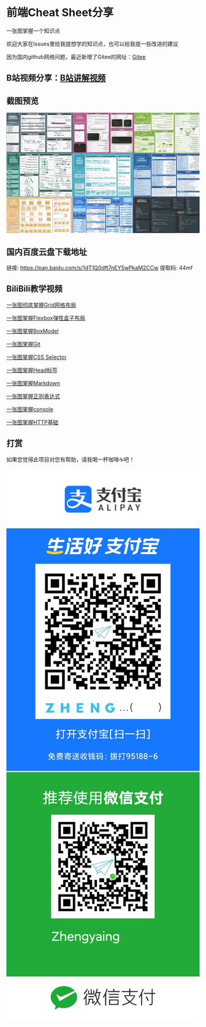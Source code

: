 # 前端Cheat Sheet分享

一张图掌握一个知识点

欢迎大家在Issues里给我提想学的知识点，也可以给我提一些改进的建议

因为国内github网络问题，最近新增了Gitee的网址：[Gitee](https://gitee.com/zhengyaing/cheatsheet)

## B站视频分享：[B站讲解视频](https://space.bilibili.com/503792864)

## 截图预览

![预览](image/preview.png)

## 国内百度云盘下载地址

链接: https://pan.baidu.com/s/1dT1Q0dft7nEY5wPkaM2CCw 提取码: 44mf

## BiliBili教学视频

[一张图彻底掌握Grid网格布局](https://www.bilibili.com/video/BV1jA411h7sy/)

[一张图掌握Flexbox弹性盒子布局](https://www.bilibili.com/video/BV1K64y1u7eb/)

[一张图掌握BoxModel](https://www.bilibili.com/video/BV1ni4y1t7jK/)

[一张图掌握Git](https://www.bilibili.com/video/BV1AZ4y1x7Do/)

[一张图掌握CSS Selector](https://www.bilibili.com/video/BV1kk4y1R78f)

[一张图掌握Head标签](https://www.bilibili.com/video/BV1ui4y1b7UW/)

[一张图掌握Markdown](https://www.bilibili.com/video/BV1sz411z7qd/)

[一张图掌握正则表达式](https://www.bilibili.com/video/BV1jT4y137qt/)

[一张图掌握console](https://www.bilibili.com/video/BV1oz4y1R7yu/)

[一张图掌握HTTP基础](https://www.bilibili.com/video/BV1Ua4y1e7rC/)

## 打赏

如果您觉得此项目对您有帮助，请我喝一杯咖啡☕️吧！

![alipay](image/alipay.jpeg)
![wechat](image/wechatpay.png)
